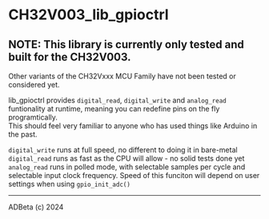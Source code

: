 # CH32V003_lib_gpioctrl

## **NOTE:** This library is currently only tested and built for the CH32V003.  
Other variants of the CH32Vxxx MCU Family have not been tested or considered
yet.  

lib_gpioctrl provides `digital_read`, `digital_write` and `analog_read` 
funtionality at runtime, meaning you can redefine pins on the fly 
programtically.  
This should feel very familiar to anyone who has used things like Arduino in the
past.  

`digital_write` runs at full speed, no different to doing it in bare-metal  
`digital_read` runs as fast as the CPU will allow - no solid tests done yet  
`analog_read` runs in polled mode, with selectable samples per cycle and 
selectable input clock frequency. Speed of this funciton will depend on user
settings when using `gpio_init_adc()`

----
ADBeta (c)    2024
